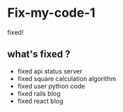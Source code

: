 # Fix-my-code-1
fixed!

## what's fixed ?

* fixed api status server
* fixed square calculation algorithm
* fixed user python code
* fixed rails blog
* fixed react blog
  
